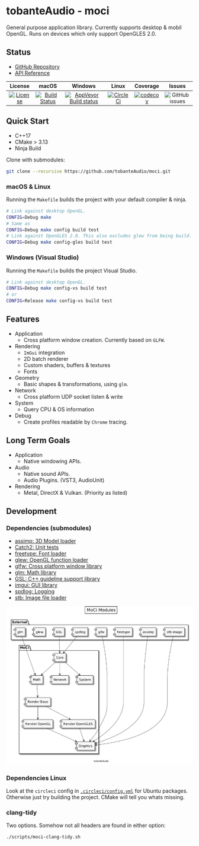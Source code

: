 # tobanteAudio - moci

General purpose application library. Currently supports desktop & mobil OpenGL. Runs on devices which only support OpenGLES 2.0.

## Status

- [GitHub Repository](https::/github.com/tobanteAudio/moci)
- [API Reference](https://tobanteaudio.github.io/moci/classes.html)

|                                                                 License                                                                 |                                                         macOS                                                         |                                                                 Windows                                                                 |                                                       Linux                                                       |                                                           Coverage                                                           |                                    Issues                                    |
| :-------------------------------------------------------------------------------------------------------------------------------------: | :-------------------------------------------------------------------------------------------------------------------: | :-------------------------------------------------------------------------------------------------------------------------------------: | :---------------------------------------------------------------------------------------------------------------: | :--------------------------------------------------------------------------------------------------------------------------: | :--------------------------------------------------------------------------: |
| [![License](https://img.shields.io/badge/License-BSD%202--Clause-orange.svg)](https://github.com/tobanteAudio/moci/blob/master/LICENSE) | [![Build Status](https://travis-ci.org/tobanteAudio/moci.svg?branch=master)](https://travis-ci.org/tobanteAudio/moci) | [![AppVeyor Build status](https://img.shields.io/appveyor/ci/tobanteAudio/moci.svg)](https://ci.appveyor.com/project/tobanteAudio/moci) | [![CircleCi](https://circleci.com/gh/tobanteAudio/moci.svg?style=svg)](https://circleci.com/gh/tobanteAudio/moci) | [![codecov](https://codecov.io/gh/tobanteAudio/moci/branch/master/graph/badge.svg)](https://codecov.io/gh/tobanteAudio/moci) | ![GitHub issues](https://img.shields.io/github/issues/tobanteAudio/moci.svg) |

## Quick Start

- C++17
- CMake > 3.13
- Ninja Build

Clone with submodules:

```sh
git clone --recursive https://github.com/tobanteAudio/moci.git
```

### macOS & Linux

Running the `Makefile` builds the project with your default compiler & ninja.

```sh
# Link against desktop OpenGL.
CONFIG=Debug make
# Same as
CONFIG=Debug make config build test
# Link against OpenGLES 2.0. This also excludes glew from being build.
CONFIG=Debug make config-gles build test
```

### Windows (Visual Studio)

Running the `Makefile` builds the project Visual Studio.

```sh
# Link against desktop OpenGL.
CONFIG=Debug make config-vs build test
# or
CONFIG=Release make config-vs build test
```

## Features

- Application
  - Cross platform window creation. Currently based on `GLFW`.
- Rendering
  - `ImGui` integration
  - 2D batch renderer
  - Custom shaders, buffers & textures
  - Fonts
- Geometry
  - Basic shapes & transformations, using `glm`.
- Network
  - Cross platform UDP socket listen & write
- System
  - Query CPU & OS information
- Debug
  - Create profiles readable by `Chrome` tracing.

## Long Term Goals

- Application
  - Native windowing APIs.
- Audio
  - Native sound APIs.
  - Audio Plugins. (VST3, AudioUnit)
- Rendering
  - Metal, DirectX & Vulkan. (Priority as listed)

## Development

### Dependencies (submodules)

- [assimp: 3D Model loader](https://github.com/assimp/assimp)
- [Catch2: Unit tests](https://github.com/catchorg/Catch2)
- [freetype: Font loader](https://www.freetype.org/)
- [glew: OpenGL function loader](http://glew.sourceforge.net/)
- [glfw: Cross platform window library](https://www.glfw.org/)
- [glm: Math library](https://glm.g-truc.net/0.9.9/index.html)
- [GSL: C++ guideline support library](https://github.com/microsoft/GSL)
- [imgui: GUI library](https://github.com/ocornut/imgui)
- [spdlog: Logging](https://github.com/gabime/spdlog)
- [stb: Image file loader](https://github.com/nothings/stb)

![Module Dependencies](docs/modules.png)

### Dependencies Linux

Look at the `circleci` config in [`.circleci/config.yml`](https://github.com/tobanteAudio/moci/blob/master/.circleci/config.yml) for Ubuntu packages. Otherwise just try building the project. CMake will tell you whats missing.

### clang-tidy

Two options. Somehow not all headers are found in either option:

```sh
./scripts/moci-clang-tidy.sh
```
